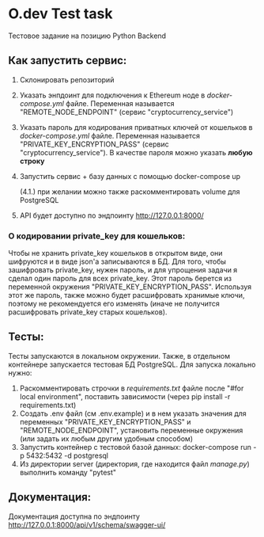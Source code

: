 # O.dev Test task
Тестовое задание на позицию Python Backend

## Как запустить сервис:
1. Склонировать репозиторий
2. Указать энпдоинт для подключения к Ethereum ноде в *docker-compose.yml* файле. 
Переменная называется "REMOTE_NODE_ENDPOINT" (сервис "cryptocurrency_service")
3. Указать пароль для кодирования приватных ключей от кошельков в *docker-compose.yml* файле. 
Переменная называется "PRIVATE_KEY_ENCRYPTION_PASS" (сервис "cryptocurrency_service").
В качестве пароля можно указать **любую строку**
4. Запустить сервис + базу данных с помощью docker-compose up

   (4.1.) при желании можно также раскомментировать volume для PostgreSQL
5. API будет доступно по эндпоинту http://127.0.0.1:8000/

### О кодировании private_key для кошельков:
Чтобы не хранить private_key кошельков в открытом виде, они шифруются и в виде json'а записываются в БД. Для того, 
чтобы зашифровать private_key, нужен пароль, и для упрощения задачи я сделал один пароль для всех private_key.
Этот пароль берется из переменной окружения "PRIVATE_KEY_ENCRYPTION_PASS". Используя этот же пароль, также можно будет
расшифровать хранимые ключи, поэтому не рекомендуется его изменять (иначе не получится расшифровать private_key 
старых кошельков).


## Тесты:
Тесты запускаются в локальном окружении. Также, в отдельном контейнере запускается тестовая БД PostgreSQL. 
Для запуска локально нужно:
1. Раскомментировать строчки в *requirements.txt* файле после "#for local environment", поставить зависимости (через pip install -r requirements.txt)
2. Создать .env файл (см .env.example) и в нем указать значения для переменных "PRIVATE_KEY_ENCRYPTION_PASS"
и "REMOTE_NODE_ENDPOINT", установить переменные окружения (или задать их любым другим удобным способом)
3. Запустить контейнер с тестовой базой данных: docker-compose run  -p 5432:5432 -d postgresql
4. Из директории server (директория, где находится файл *manage.py*) выполнить команду "pytest"


## Документация:
Документация доступна по эндпоинту http://127.0.0.1:8000/api/v1/schema/swagger-ui/
